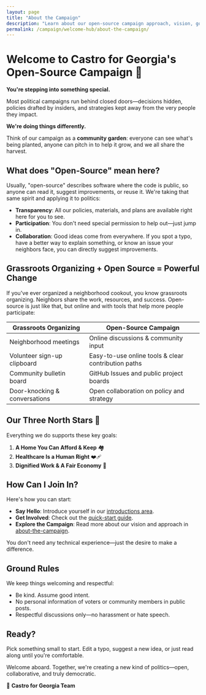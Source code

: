 ```yaml
---
layout: page
title: "About the Campaign"
description: "Learn about our open-source campaign approach, vision, governance model, and how transparent collaborative politics works in practice."
permalink: /campaign/welcome-hub/about-the-campaign/
---
```


# Welcome to Castro for Georgia's Open-Source Campaign 🌱

**You're stepping into something special.**

Most political campaigns run behind closed doors—decisions hidden, policies drafted by insiders, and strategies kept away from the very people they impact.

**We're doing things differently.**

Think of our campaign as a **community garden**: everyone can see what's being planted, anyone can pitch in to help it grow, and we all share the harvest.

## What does "Open-Source" mean here?

Usually, "open-source" describes software where the code is public, so anyone can read it, suggest improvements, or reuse it. We're taking that same spirit and applying it to politics:

* **Transparency**: All our policies, materials, and plans are available right here for you to see.
* **Participation**: You don't need special permission to help out—just jump in.
* **Collaboration**: Good ideas come from everywhere. If you spot a typo, have a better way to explain something, or know an issue your neighbors face, you can directly suggest improvements.

## Grassroots Organizing + Open Source = Powerful Change

If you've ever organized a neighborhood cookout, you know grassroots organizing. Neighbors share the work, resources, and success. Open-source is just like that, but online and with tools that help more people participate:

| Grassroots Organizing         | Open-Source Campaign                                |
| ----------------------------- | --------------------------------------------------- |
| Neighborhood meetings         | Online discussions & community input                |
| Volunteer sign-up clipboard   | Easy-to-use online tools & clear contribution paths |
| Community bulletin board      | GitHub Issues and public project boards             |
| Door-knocking & conversations | Open collaboration on policy and strategy           |

## Our Three North Stars 🌟

Everything we do supports these key goals:

1. **A Home You Can Afford & Keep** 🏘️
2. **Healthcare Is a Human Right** ❤️‍🩹
3. **Dignified Work & A Fair Economy** 💪

## How Can I Join In?

Here's how you can start:

* **Say Hello**: Introduce yourself in our [introductions area](../introductions/).
* **Get Involved**: Check out the [quick-start guide](../get-involved/quick-start-guide.md).
* **Explore the Campaign**: Read more about our vision and approach in [about-the-campaign](../about-the-campaign/).

You don't need any technical experience—just the desire to make a difference.

## Ground Rules

We keep things welcoming and respectful:

* Be kind. Assume good intent.
* No personal information of voters or community members in public posts.
* Respectful discussions only—no harassment or hate speech.

## Ready?

Pick something small to start. Edit a typo, suggest a new idea, or just read along until you're comfortable.

Welcome aboard. Together, we're creating a new kind of politics—open, collaborative, and truly democratic.

🌱 **Castro for Georgia Team**
